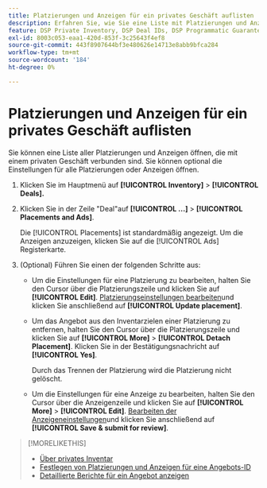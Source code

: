 ```yaml
---
title: Platzierungen und Anzeigen für ein privates Geschäft auflisten
description: Erfahren Sie, wie Sie eine Liste mit Platzierungen und Anzeigen öffnen, die mit einem privaten Kauf verknüpft sind.
feature: DSP Private Inventory, DSP Deal IDs, DSP Programmatic Guaranteed Deals
exl-id: 8003c053-eaa1-420d-853f-3c25643f4ef8
source-git-commit: 443f8907644bf3e480626e14713e8abb9bfca284
workflow-type: tm+mt
source-wordcount: '184'
ht-degree: 0%

---
```


# Platzierungen und Anzeigen für ein privates Geschäft auflisten

Sie können eine Liste aller Platzierungen und Anzeigen öffnen, die mit einem privaten Geschäft verbunden sind. Sie können optional die Einstellungen für alle Platzierungen oder Anzeigen öffnen.

1. Klicken Sie im Hauptmenü auf **[!UICONTROL Inventory]** > **[!UICONTROL Deals].**

1. Klicken Sie in der Zeile &quot;Deal&quot;auf  **[!UICONTROL ...]** > **[!UICONTROL Placements and Ads]**.

   Die [!UICONTROL Placements] ist standardmäßig angezeigt. Um die Anzeigen anzuzeigen, klicken Sie auf die [!UICONTROL Ads] Registerkarte.

1. (Optional) Führen Sie einen der folgenden Schritte aus:

   * Um die Einstellungen für eine Platzierung zu bearbeiten, halten Sie den Cursor über die Platzierungszeile und klicken Sie auf **[!UICONTROL Edit]**. [Platzierungseinstellungen bearbeiten](/help/dsp/campaign-management/placements/placement-settings.md)und klicken Sie anschließend auf **[!UICONTROL Update placement]**.

   * Um das Angebot aus den Inventarzielen einer Platzierung zu entfernen, halten Sie den Cursor über die Platzierungszeile und klicken Sie auf **[!UICONTROL More]** > **[!UICONTROL Detach Placement]**. Klicken Sie in der Bestätigungsnachricht auf **[!UICONTROL Yes]**.

      Durch das Trennen der Platzierung wird die Platzierung nicht gelöscht.

   * Um die Einstellungen für eine Anzeige zu bearbeiten, halten Sie den Cursor über die Anzeigenzeile und klicken Sie auf **[!UICONTROL More]** > **[!UICONTROL Edit]**. [Bearbeiten der Anzeigeneinstellungen](/help/dsp/campaign-management/ads/ad-edit.md)und klicken Sie anschließend auf **[!UICONTROL Save & submit for review]**.

>[!MORELIKETHIS]
>
>* [Über privates Inventar](private-inventory-about.md)
>* [Festlegen von Platzierungen und Anzeigen für eine Angebots-ID](deal-id-attach-placements.md)
>* [Detaillierte Berichte für ein Angebot anzeigen](deal-view-report.md)

